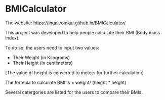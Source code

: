 # BMICalculator
The website: https://ingaleomkar.github.io/BMICalculator/

This project was developed to help people calculate their BMI (Body mass index).

To do so, the users need to input two values:
- Their Weight (in Kilograms)
- Their Height (in centimeters) 

[The value of height is converted to meters for further calculation] 

The formula to calculate BMI is = weight/ (height * height)

Several catergories are listed for the users to compare their BMIs. 
